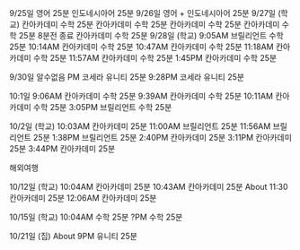 9/25일
영어 25분
인도네시아어 25분
9/26일
영어 + 인도네시아어 25분
9/27일
(학교)
칸아카데미 수학 25분
칸아카데미 수학 25분
칸아카데미 수학 25분
칸아카데미 수학 25분 8분전 종료
칸아카데미 수학 25분
9/28일
(학교)
9:05AM 브릴리언트 수학 25분
10:14AM 칸아카데미 수학 25분
10:47AM 칸아카데미 수학 25분
11:18AM 칸아카데미 수학 25분
11:57AM 칸아카데미 수학 25분
1:45PM 칸아카데미 수학 25분

9/30일
알수없음 PM 코세라 유니티 25분
9:28PM 코세라 유니티 25분

10:1일 
9:06AM 칸아카데미 수학 25분
9:39AM 칸아카데미 수학 25분
10:11AM 칸아카데미 수학 25분
3:05PM 브릴리언트 수학 25분

10/2일
(학교)
10:03AM 칸아카데미 25분
11:00AM 브릴리언트 25분
11:56AM 브릴리언트 25분
1:38PM 브릴리언트 25분
2:40PM 칸아카데미 25분
3:11PM 칸아카데미 25분
3:44PM 칸아카데미 25분

해외여행

10/12일
(학교)
10:04AM 칸아카데미 25분
10:43AM 칸아카데미 25분
About 11:30 칸아카데미 25분
12:06AM 칸아카데미 25분

10/15일
(학교)
10:04AM 수학 25분
?PM 수학 25분

10/21일
(집)
About 9PM 유니티 25분
